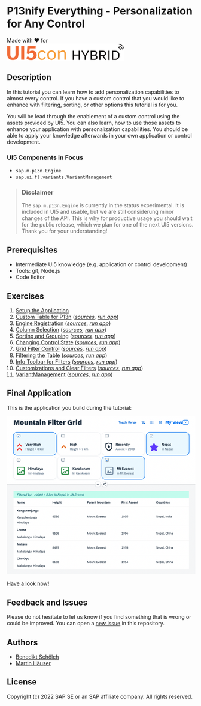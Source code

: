 # P13nify Everything - Personalization for Any Control

Made with ❤️ for  
[![UI5Con Hybrid 2022](images/ui5con_title.png)](https://openui5.org/ui5con/germany2022/)

## Description
In this tutorial you can learn how to add personalization capabilities to almost every control. If you have a custom control that you would like to enhance with filtering, sorting, or other options this tutorial is for you. 

You will be lead through the enablement of a custom control using the assets provided by UI5. You can also learn, how to use those assets to enhance your application with personalization capabilities. You should be able to apply your knowledge afterwards in your own application or control development. 

### UI5 Components in Focus
* `sap.m.p13n.Engine`
* `sap.ui.fl.variants.VariantManagement`

> ### Disclaimer
>The `sap.m.p13n.Engine` is currently in the status experimental. It is included in UI5 and usable, but we are still considerung minor changes of the API. This is why for productive usage you should wait for the public release, which we plan for one of the next UI5 versions. Thank you for your understanding!

## Prerequisites
* Intermediate UI5 knowledge (e.g. application or control development)
* Tools: git, Node.js
* Code Editor

## Exercises
1. [Setup the Application](https://bendkt.github.io/ui5con2022-p13n-ws/exercises/ex01/) 
1. [Custom Table for P13n](https://bendkt.github.io/ui5con2022-p13n-ws/exercises/ex02/) (*[sources](https://github.com/bendkt/ui5con2022-p13n-ws/tree/main/exercises/ex02/webapp), [run app](https://bendkt.github.io/ui5con2022-p13n-ws/exercises/ex02/webapp)*)
1. [Engine Registration](https://bendkt.github.io/ui5con2022-p13n-ws/exercises/ex03/) (*[sources](https://github.com/bendkt/ui5con2022-p13n-ws/tree/main/exercises/ex03/webapp), [run app](https://bendkt.github.io/ui5con2022-p13n-ws/exercises/ex03/webapp)*)
1. [Column Selection](https://bendkt.github.io/ui5con2022-p13n-ws/exercises/ex04/) (*[sources](https://github.com/bendkt/ui5con2022-p13n-ws/tree/main/exercises/ex04/webapp), [run app](https://bendkt.github.io/ui5con2022-p13n-ws/exercises/ex04/webapp)*)
1. [Sorting and Grouping](https://bendkt.github.io/ui5con2022-p13n-ws/exercises/ex05/) (*[sources](https://github.com/bendkt/ui5con2022-p13n-ws/tree/main/exercises/ex05/webapp), [run app](https://bendkt.github.io/ui5con2022-p13n-ws/exercises/ex05/webapp)*)
1. [Changing Control State](https://bendkt.github.io/ui5con2022-p13n-ws/exercises/ex06/) (*[sources](https://github.com/bendkt/ui5con2022-p13n-ws/tree/main/exercises/ex06/webapp), [run app](https://bendkt.github.io/ui5con2022-p13n-ws/exercises/ex06/webapp)*)
1. [Grid Filter Control](https://bendkt.github.io/ui5con2022-p13n-ws/exercises/ex07/) (*[sources](https://github.com/bendkt/ui5con2022-p13n-ws/tree/main/exercises/ex07/webapp), [run app](https://bendkt.github.io/ui5con2022-p13n-ws/exercises/ex07/webapp)*)
1. [Filtering the Table](https://bendkt.github.io/ui5con2022-p13n-ws/exercises/ex08/) (*[sources](https://github.com/bendkt/ui5con2022-p13n-ws/tree/main/exercises/ex08/webapp), [run app](https://bendkt.github.io/ui5con2022-p13n-ws/exercises/ex08/webapp)*)
1. [Info Toolbar for Filters](https://bendkt.github.io/ui5con2022-p13n-ws/exercises/ex09/) (*[sources](https://github.com/bendkt/ui5con2022-p13n-ws/tree/main/exercises/ex09/webapp), [run app](https://bendkt.github.io/ui5con2022-p13n-ws/exercises/ex09/webapp)*)
1. [Customizations and Clear Filters](https://bendkt.github.io/ui5con2022-p13n-ws/exercises/ex10/) (*[sources](https://github.com/bendkt/ui5con2022-p13n-ws/tree/main/exercises/ex10/webapp), [run app](https://bendkt.github.io/ui5con2022-p13n-ws/exercises/ex10/webapp)*)
1. [VariantManagement](https://bendkt.github.io/ui5con2022-p13n-ws/exercises/ex11/) (*[sources](https://github.com/bendkt/ui5con2022-p13n-ws/tree/main/exercises/ex11/webapp), [run app](https://bendkt.github.io/ui5con2022-p13n-ws/exercises/ex11/webapp)*)

## Final Application
This is the application you build during the tutorial:

![Sample Application](images/readme_1.png)

[Have a look now!](https://bendkt.github.io/ui5con2022-p13n-ws/exercises/ex11/webapp/index.html)

## Feedback and Issues
Please do not hesitate to let us know if you find something that is wrong or could be improved. You can open a [new issue](https://github.com/bendkt/ui5con2022-p13n-ws/issues/new) in this repository.

## Authors
* [Benedikt Schölch](https://github.com/bendkt)
* [Martin Häuser](https://github.com/martinhaeuser)

## License
Copyright (c) 2022 SAP SE or an SAP affiliate company. All rights reserved.
